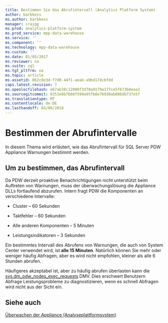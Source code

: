 ```yaml
---
title: Bestimmen Sie das Abrufintervall (Analytics Platform System)
author: barbkess
ms.author: barbkess
manager: craigg
ms.prod: analytics-platform-system
ms.prod_service: mpp-data-warehouse
ms.service: ''
ms.component: ''
ms.technology: mpp-data-warehouse
ms.custom: ''
ms.date: 01/05/2017
ms.reviewer: na
ms.suite: sql
ms.tgt_pltfrm: na
ms.topic: article
ms.assetid: 062c0e3d-f7d0-44f1-aeab-a9bd17dc6fdd
caps.latest.revision: 7
ms.openlocfilehash: e67ab38c12000f3d78a9179a177ce5f673b8eaa2
ms.sourcegitcommit: 9351e8b7b68f599a95fb8e76930ab886db737e5f
ms.translationtype: MT
ms.contentlocale: de-DE
ms.lasthandoff: 04/06/2018
---
```

# <a name="determine-polling-frequency"></a>Bestimmen der Abrufintervalle
In diesem Thema wird erläutert, wie das Abrufintervall für SQL Server PDW Appliance Warnungen bestimmt werden.  
  
## <a name="to-determine-the-polling-frequency"></a>Um zu bestimmen, das Abrufintervall  
Da PDW derzeit proaktive Benachrichtigungen nicht unterstützt beim Auftreten von Warnungen, muss der überwachungslösung die Appliance DLLs fortlaufend abzurufen.  Intern fragt PDW die Komponenten an verschiedene Intervalle:  
  
-   Cluster – 60 Sekunden  
  
-   Taktfehler – 60 Sekunden  
  
-   Alle anderen Komponenten – 5 Minuten  
  
-   Leistungsindikatoren – 3 Sekunden  
  
Ein bestimmtes Intervall des Abrufens von Warnungen, die auch von System Center verwendet wird, ist **alle 15 Minuten**.  Natürlich können Sie mehr oder weniger häufig Abfragen, aber es wird nicht empfohlen, kleiner als alle 6 Stunden abrufen.  
  
Häufigeres akzeptabel ist, aber zu häufig abrufen überlasten kann die [sys.dm_pdw_nodes_exec_requests](http://msdn.microsoft.com/en-us/library/ms177648(v=sql11).aspx) DMV.  Dies erschwert Benutzern Abfrage Leistungsprobleme zu diagnostizieren, wenn es schnell Abfragen wird nicht aus der Sicht ein.  
  
## <a name="see-also"></a>Siehe auch  
<!-- MISSING LINKS [Common Metadata Query Examples &#40;SQL Server PDW&#41;](../sqlpdw/common-metadata-query-examples-sql-server-pdw.md)  -->  
[Überwachen der Appliance &#40;Analyseplattformsystem&#41;](appliance-monitoring.md)  
  

